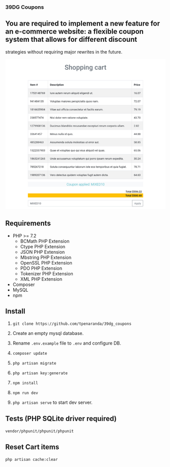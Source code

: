 ### 39DG Coupons

## You are required to implement a new feature for an e-commerce website: a flexible coupon system that allows for different discount
strategies without requiring major rewrites in the future.

<p align="center"><img src="https://github.com/tpenaranda/39dg_coupons/raw/master/screenshot.jpg" width="800"></p>

## Requirements

* PHP >= 7.2
    * BCMath PHP Extension
    * Ctype PHP Extension
    * JSON PHP Extension
    * Mbstring PHP Extension
    * OpenSSL PHP Extension
    * PDO PHP Extension
    * Tokenizer PHP Extension
    * XML PHP Extension
* Composer
* MySQL
* npm

## Install

1. `git clone https://github.com/tpenaranda/39dg_coupons`

2. Create an empty mysql database.

3. Rename `.env.example` file to `.env` and configure DB.

4. `composer update`

5. `php artisan migrate`

6. `php artisan key:generate`

7. `npm install`

8. `npm run dev`

9. `php artisan serve` to start dev server.

## Tests (PHP SQLite driver required)

`vendor/phpunit/phpunit/phpunit`

## Reset Cart items

`php artisan cache:clear`
